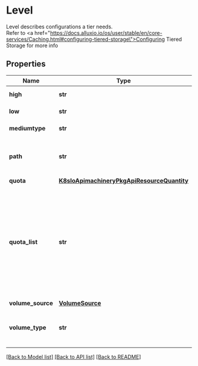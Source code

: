 # Level

Level describes configurations a tier needs. <br> Refer to <a href=\"https://docs.alluxio.io/os/user/stable/en/core-services/Caching.html#configuring-tiered-storage\">Configuring Tiered Storage</a> for more info
## Properties
Name | Type | Description | Notes
------------ | ------------- | ------------- | -------------
**high** | **str** | Ratio of high watermark of the tier (e.g. 0.9) | [optional] 
**low** | **str** | Ratio of low watermark of the tier (e.g. 0.7) | [optional] 
**mediumtype** | **str** | Medium Type of the tier. One of the three types: &#x60;MEM&#x60;, &#x60;SSD&#x60;, &#x60;HDD&#x60; | [default to '']
**path** | **str** | File paths to be used for the tier. Multiple paths are supported. Multiple paths should be separated with comma. For example: \&quot;/mnt/cache1,/mnt/cache2\&quot;. | [optional] 
**quota** | [**K8sIoApimachineryPkgApiResourceQuantity**](K8sIoApimachineryPkgApiResourceQuantity.md) |  | [optional] 
**quota_list** | **str** | QuotaList are quotas used to set quota on multiple paths. Quotas should be separated with comma. Quotas in this list will be set to paths with the same order in Path. For example, with Path defined with \&quot;/mnt/cache1,/mnt/cache2\&quot; and QuotaList set to \&quot;100Gi, 50Gi\&quot;, then we get 100GiB cache storage under \&quot;/mnt/cache1\&quot; and 50GiB under \&quot;/mnt/cache2\&quot;. Also note that num of quotas must be consistent with the num of paths defined in Path. | [optional] 
**volume_source** | [**VolumeSource**](VolumeSource.md) |  | [optional] 
**volume_type** | **str** | VolumeType is the volume type of the tier. Should be one of the three types: &#x60;hostPath&#x60;, &#x60;emptyDir&#x60; and &#x60;volumeTemplate&#x60;. If not set, defaults to hostPath. | [optional] [default to '']

[[Back to Model list]](../README.md#documentation-for-models) [[Back to API list]](../README.md#documentation-for-api-endpoints) [[Back to README]](../README.md)


